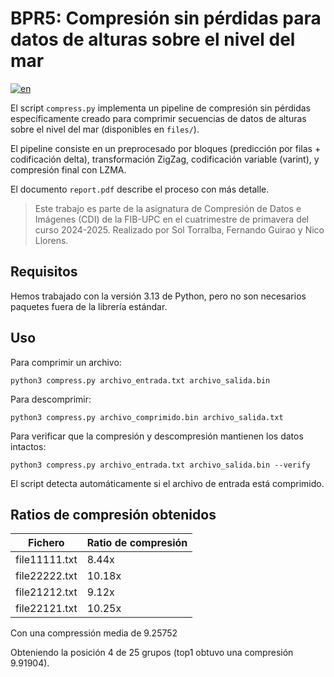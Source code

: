 # BPR5: Compresión sin pérdidas para datos de alturas sobre el nivel del mar

[![en](https://img.shields.io/badge/language-en-blue.svg)](README.en.md)

El script `compress.py` implementa un pipeline de compresión sin pérdidas específicamente creado para comprimir secuencias de datos de alturas sobre el nivel del mar (disponibles en `files/`).

El pipeline consiste en un preprocesado por bloques (predicción por filas + codificación delta), transformación ZigZag, codificación variable (varint), y compresión final con LZMA.

El documento `report.pdf` describe el proceso con más detalle.

> Este trabajo es parte de la asignatura de Compresión de Datos e Imágenes (CDI) de la FIB-UPC en el cuatrimestre de primavera del curso 2024-2025. Realizado por Sol Torralba, Fernando Guirao y Nico Llorens.

## Requisitos

Hemos trabajado con la versión 3.13 de Python, pero no son necesarios paquetes fuera de la librería estándar.

## Uso

Para comprimir un archivo:

```
python3 compress.py archivo_entrada.txt archivo_salida.bin
```

Para descomprimir:

```
python3 compress.py archivo_comprimido.bin archivo_salida.txt
```

Para verificar que la compresión y descompresión mantienen los datos intactos:

```
python3 compress.py archivo_entrada.txt archivo_salida.bin --verify
```

El script detecta automáticamente si el archivo de entrada está comprimido.

## Ratios de compresión obtenidos

| Fichero            | Ratio de compresión |
|--------------------|---------------------|
| file11111.txt      | 8.44x               |
| file22222.txt      | 10.18x              |
| file21212.txt      | 9.12x               |
| file22121.txt      | 10.25x              |

Con una compressión media de 9.25752

Obteniendo la posición 4 de 25 grupos (top1 obtuvo una compresión 9.91904).
